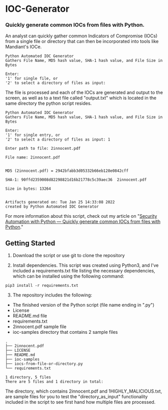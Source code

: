 # IOC-Generator

### Quickly generate common IOCs from files with Python.

An analyst can quickly gather common Indicators of Compromise (IOCs) from a single file or directory that can then be incorporated into tools like Mandiant's IOCe.

``` noLineNumbers
Python Automated IOC Generator 
Gathers File Name, MD5 hash value, SHA-1 hash value, and File Size in Bytes

Enter: 
'1' for single file, or 
'2' to select a directory of files as input: 
```

The file is processed and each of the IOCs are generated and output to the screen, as well as to a text file called "output.txt" which is located in the same directory the python script resides.

``` noLineNumbers
Python Automated IOC Generator 
Gathers File Name, MD5 hash value, SHA-1 hash value, and File Size in Bytes

Enter: 
'1' for single entry, or 
'2' to select a directory of files as input: 1

Enter path to file: 2innocent.pdf

File name: 2innocent.pdf


MD5 (2innocent.pdf) = 2942bfabb3d05332b66eb128e0842cff

SHA-1: 90ffd2359008d82298821d16b21778c5c39aec36  2innocent.pdf

Size in bytes: 13264


Artifacts generated on: Tue Jan 25 14:33:08 2022
created by Python Automated IOC Generator
```

For more information about this script, check out my article on "[Security Automation with Python — Quickly generate common IOCs from files with Python](https://www.brettfullam.com/security-automation-with-python-quickly-generate-common-iocs-from-files-with-python/  "Quickly generate common IOCs from files with Python")." 

## Getting Started

1. Download the script or use git to clone the repository

2. Install dependencies.  This script was created using Python3, and I've included a requirements.txt file listing the necessary dependencies, which can be installed using the following command:

``` nolinenumbers
pip3 install -r requirements.txt
```

3. The repository includes the following:

* The finished version of the Python script (file name ending in ".py")
* License
* README.md file
* requirements.txt
* 2innocent.pdf sample file
* ioc-samples directory that contains 2 sample files

``` nolinenumbers
.
├── 2innocent.pdf
├── LICENSE
├── README.md
├── ioc-samples
├── iocs-from-file-or-directory.py
└── requirements.txt

1 directory, 5 files
There are 5 files and 1 directory in total:
```
The directory, which contains 2innocent.pdf and 1HIGHLY_MALICIOUS.txt, are sample files for you to test the "directory_as_input" functionality included in the script to see first hand how multiple files are processed.

